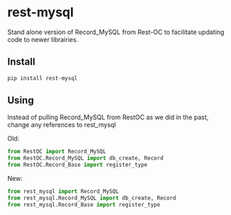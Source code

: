 # rest-mysql
Stand alone version of Record_MySQL from Rest-OC to facilitate updating code to newer librairies.

## Install

```bash
pip install rest-mysql
```

## Using

Instead of pulling Record_MySQL from RestOC as we did in the past, change any references to rest_mysql

Old:
```python
from RestOC import Record_MySQL
from RestOC.Record_MySQL import db_create, Record
from RestOC.Record_Base import register_type
```

New:
```python
from rest_mysql import Record_MySQL
from rest_mysql.Record_MySQL import db_create, Record
from rest_mysql.Record_Base import register_type
```